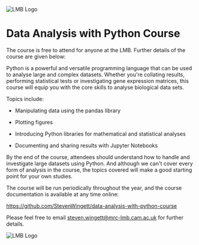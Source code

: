 
![LMB Logo](lmb_logo.svg)

# Data Analysis with Python Course

The course is free to attend for anyone at the LMB.  Further details of the course are given below:

Python is a powerful and versatile programming language that can be used to analyse large and complex datasets.  Whether you're collating results, performing statistical tests or investigating gene expression matrices, this course will equip you with the core skills to analyse biological data sets.

Topics include:

* Manipulating data using the pandas library

* Plotting figures

* Introducing Python libraries for mathematical and statistical analyses

* Documenting and sharing results with Jupyter Notebooks

By the end of the course, attendees should understand how to handle and investigate large datasets using Python.  And although we can't cover every form of analysis in the course, the topics covered will make a good starting point for your own studies.

The course will be run periodically throughout the year, and the course documentation is available at any time online:

https://github.com/StevenWingett/data-analysis-with-python-course

Please feel free to email steven.wingett@mrc-lmb.cam.ac.uk for further details.


![LMB Logo](scatterplot_matrix.png)


